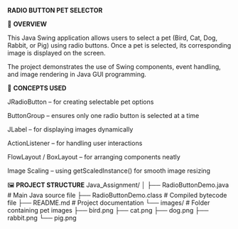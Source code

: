 **RADIO BUTTON PET SELECTOR**

📘 **OVERVIEW**

This Java Swing application allows users to select a pet (Bird, Cat, Dog, Rabbit, or Pig) using radio buttons.
Once a pet is selected, its corresponding image is displayed on the screen.

The project demonstrates the use of Swing components, event handling, and image rendering in Java GUI programming.

🧠 **CONCEPTS USED**

JRadioButton – for creating selectable pet options

ButtonGroup – ensures only one radio button is selected at a time

JLabel – for displaying images dynamically

ActionListener – for handling user interactions

FlowLayout / BoxLayout – for arranging components neatly

Image Scaling – using getScaledInstance() for smooth image resizing

🖼️ **PROJECT STRUCTURE**
Java_Assignment/
│
├── RadioButtonDemo.java        # Main Java source file
├── RadioButtonDemo.class       # Compiled bytecode file
├── README.md                   # Project documentation
└── images/                     # Folder containing pet images
    ├── bird.png
    ├── cat.png
    ├── dog.png
    ├── rabbit.png
    └── pig.png
